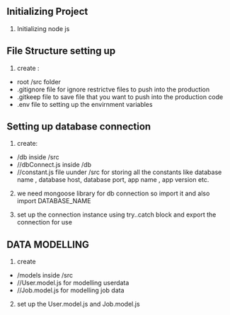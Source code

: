 ## Initializing Project
1. Initializing node js 


## File Structure setting up

1. create :
- root /src folder 
- .gitignore file for ignore restrictve files to push into the production
- .gitkeep file to save file that you want to push into the production code
- .env file to setting up the envirnment variables


## Setting up database connection
1. create: 
- /db inside /src
- //dbConnect.js inside /db
- //constant.js file uunder /src for storing all the constants like database name , database host, database port, app name , app version etc.

2. we need mongoose library for db connection so import it and also import DATABASE_NAME

3. set up the connection instance using try..catch block and export the connection for use


## DATA MODELLING
1. create 
- /models inside /src
- //User.model.js for modelling userdata
- //Job.model.js for modelling job data

2. set up the User.model.js and Job.model.js
